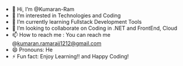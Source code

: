 - 👋 Hi, I’m @Kumaran-Ram
- 👀 I’m interested in Technologies and Coding
- 🌱 I’m currently learning Fullstack Development Tools
- 💞️ I’m looking to collaborate on Coding in .NET and FrontEnd, Cloud
- 📫 How to reach me : You can reach me @kumaran.ramarajj1212@gmail.com
- 😄 Pronouns: He
- ⚡ Fun fact: Enjoy Learning!! and Happy Coding!

<!---
Kumaran-Ram/Kumaran-Ram is a ✨ special ✨ repository because its `README.md` (this file) appears on your GitHub profile.
You can click the Preview link to take a look at your changes.
--->
